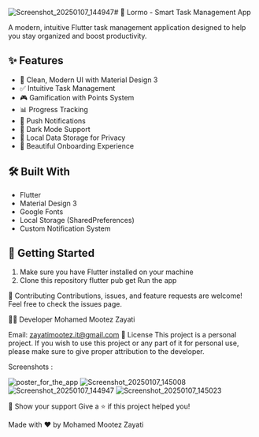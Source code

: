 ![Screenshot_20250107_144947](https://github.com/user-attachments/assets/fd1c8473-b05b-485e-aca8-e1b6ed3a558f)# 🎯 Lormo - Smart Task Management App

A modern, intuitive Flutter task management application designed to help you stay organized and boost productivity.

## ✨ Features

- 📱 Clean, Modern UI with Material Design 3
- ✅ Intuitive Task Management
- 🎮 Gamification with Points System
- 📊 Progress Tracking
- 🔔 Push Notifications
- 🌙 Dark Mode Support
- 💾 Local Data Storage for Privacy
- 🎨 Beautiful Onboarding Experience

## 🛠️ Built With

- Flutter
- Material Design 3
- Google Fonts
- Local Storage (SharedPreferences)
- Custom Notification System



## 🚀 Getting Started

1. Make sure you have Flutter installed on your machine
2. Clone this repository
flutter pub get
Run the app

🤝 Contributing
Contributions, issues, and feature requests are welcome! Feel free to check the issues page.

👨‍💻 Developer
Mohamed Mootez Zayati

Email: zayatimootez.it@gmail.com
📝 License
This project is a personal project. If you wish to use this project or any part of it for personal use, please make sure to give proper attribution to the developer.


Screenshots :

![poster_for_the_app](https://github.com/user-attachments/assets/fa147960-c588-40dd-8db5-516f60a7d7e1)
![Screenshot_20250107_145008](https://github.com/user-attachments/assets/c99c1bba-45af-4b3f-b644-452ea74cd1d2)
![Screenshot_20250107_144947](https://github.com/user-attachments/assets/3370bbc6-cd47-4190-8049-43930ea4aa66)
![Screenshot_20250107_145023](https://github.com/user-attachments/assets/a697d659-ab4e-4410-b28a-a112ce2c323c)



💫 Show your support
Give a ⭐️ if this project helped you!


Made with ❤️ by Mohamed Mootez Zayati
